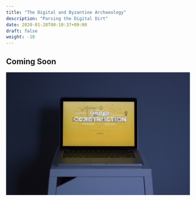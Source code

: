 ```yaml
---
title: "The Digital and Byzantine Archaeology"
description: "Parsing the Digital Dirt"
date: 2020-01-28T00:10:37+09:00
draft: false
weight: -10
---
```


## Coming Soon

![UnderConstruction](/static/webfactory-ltd-NoOrDKxUfzo-unsplash.jpg)
